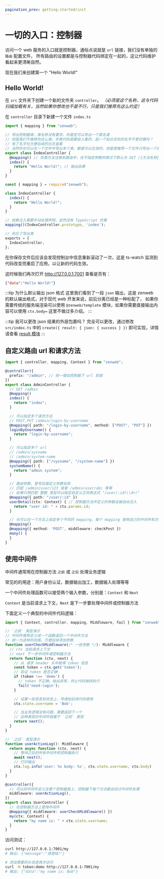 ```yaml
---
pagination_prev: getting-started/init
---
```


# 一切的入口：控制器

访问一个 web 服务的入口就是控制器，通俗点说就是 `url` 链接，我们没有单独的 `路由` 配置文件，
所有路由的设置都是与控制器代码绑定在一起的，这让代码维护看起来更清晰自然。

现在我们来创建第一个 "Hello World!"

## Hello World!

在 `src` 文件夹下创建一个新的文件夹 `controller`。 *（必须是这个名称，这与代码扫描加载有关，当然如果你想改也不是不行，只是我们推荐先这么约定）*

在 `controller` 目录下新建一个文件 `index.ts`
```ts tab title="src/controller/index.ts"
import { mapping } from "zenweb";

// 导出控制器类，类名称没有要求，你甚至可以导出一个匿名类
// 但是我们不推荐你这么做，毕竟代码是要给人看的，起一个贴合实际的名字不更优雅吗？
// 有了名字也方便后续的日志查看
// 当然你也可以在一个文件中导出多个类，都是可以生效的，但是更推荐一个文件只导出一个控制器类
export class IndexController {
  @mapping() // 将类方法注册到路由中，在不指定参数的情况下默认为 GET /{方法名称} (index 名称比较特殊默认为 /)
  index() {
    return "Hello World!"; // 输出结果
  }
}
```
```js tab title="app/controller/index.js"
const { mapping } = require("zenweb");

class IndexController {
  index() {
    return "Hello World!";
  }
}

// 依赖注入需要手动处理声明，显然没有 TypeScript 优雅
mapping()(IndexController.prototype, 'index');

// 别忘了导出类
exports = {
  IndexController,
};
```

在你保存文件后应该会发现控制台中信息重新滚动了一次，这是 ts-watch 监测到代码改变而重启了应用，以让新的代码生效。

这时候我们再次打开 http://127.0.0.1:7001 查看是否有：
```json
{"data":"Hello World!"}
```

:::tip 为什么默认输出 json 格式
这里我们看到了一段 `json` 输出，这是 zenweb 的默认输出格式，对于现代 web 开发来说，前后分离已经是一种标配了，
如果你需要传统的服务端渲染可以使用 `@zenweb/template` 模块，如果你需要直接输出内容可以使用 `ctx.body=` 这里不做过多介绍。
:::

:::tip 我可以更改 json 结果的外层包裹吗？
完全可以更改，通过修改 `src/index.ts` 中的 `create({ result: { json: { success } })` 即可实现，详情请查看 [result 模块](../modules/result)
:::

## 自定义路由 url 和请求方法

```ts tab title="src/controller/admin.ts"
import { controller, mapping, Context } from "zenweb";

@controller({
  prefix: "/admin", // 统一增加控制器下 url 前缀
})
export class AdminController {
  // GET /admin
  @mapping()
  index() {
    return "index";
  }

  // 可以指定多个请求方法
  // POST,PUT /admin/login-by-username
  @mapping({ path: "/login-by-username", method: ["POST", "PUT"] })
  loginByUsername() {
    return "login-by-username";
  }

  // 可以指定多个 url
  // /admin/sysname
  // /admin/system-name
  @mapping({ path: ["/sysname", "/system-name"] })
  systemName() {
    return "admin system";
  }

  // 路由参数，冒号后面定义参数名称
  // 匹配 /admin/user/123 或者 /admin/user/abc 等等
  // 如果只想匹配 整数 类型可以指定自定义正则表达式 "/user/:id(\\d+)"
  @mapping({ path: "/user/:id" })
  userDetail(ctx: Context) { // 控制器方法中定义的参数会被自动注入
    return "user id: " + ctx.params.id;
  }

  // 也可以在一个方法上指定多个不同的 mapping，每个 mapping 使用自己的中间件和方法
  @mapping()
  @mapping({ method: 'POST', middleware: checkPost })
  many() {
  }
}
```

## 使用中间件

中间件通常用在控制器方法 `之前` 或 `之后` 处理业务逻辑

常见的的用途：用户身份认证，数据输出加工，数据输入处理等等

一个中间件处理函数可以接受两个输入参数，分别是：`Context` 和 `Next`

`Context` 是当前请求上下文，`Next` 是下一步要处理中间件或控制器方法

下面定义一个典型的中间件代码逻辑：

```ts title="src/controller/user.ts"
import { Context, controller, mapping, Middleware, fail } from "zenweb";

// `之前` 类型演示
// 中间件推荐定义成一个函数返回一个中间件方法
// 统一为这样的风格，方便后续添加参数
function userCheckMiddleware(/* 一些参数 */): Middleware {
  // ctx 当前请求上下文
  // next 下一步中间件或控制器方法
  return function (ctx, next) {
    // 从 请求 header 头中取得 token 信息
    const token = ctx.get('token');
    // 验证 token 是否正确
    if (token !== 'demo') {
      // token 不正确，抛出异常，终止代码继续执行
      fail('need-login');
    }

    // 设置一些信息到状态上，传递给后续代码使用
    ctx.state.username = 'Bob';

    // 当业务逻辑没有问题，需要返回下一个
    // 此种类型的中间件就属于 `之前` 类型
    return next();
  }
}

// `之后` 类型演示
function userActionLog(): Middleware {
  return async function (ctx, next) {
    // 等待之后的所有中间件和控制器执行
    await next();
    // 打印输出
    ctx.log.info('user: %s body: %s', ctx.state.username, ctx.body)
  }
}

@controller({
  // 可以将中间件定义在整个控制器类上，控制器下每个方法都会经过中间件处理
  middleware: userActionLog(),
})
export class UserController {
  // 在控制器方法上使用中间件
  @mapping({ middleware: userCheckMiddleware() })
  my(ctx: Context) {
    return "my name is: " + ctx.state.username;
  }
}
```

访问测试：

```bash
curl http://127.0.0.1:7001/my
# 输出: {"message":"请登陆!"}

# 添加需要的头信息再次访问
curl -H token:demo http://127.0.0.1:7001/my
# 输出: {"data":"my name is: Bob"}
```
